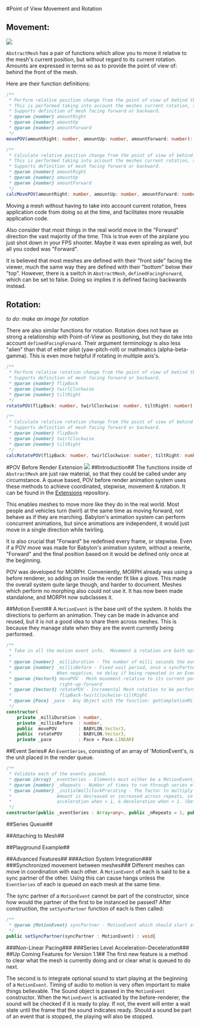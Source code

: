#Point of View Movement and Rotation
## Movement: ##
![](https://raw.githubusercontent.com/BabylonJS/Extensions/master/POV/doc-assist/POV-Movement.png)

`AbstractMesh` has a pair of functions which allow you to move it relative to the mesh's current position, but without regard to its current rotation.  Amounts are expressed in terms so as to provide the point of view of: behind the front of the mesh.

Here are their function definitions:

```typescript
/**
 * Perform relative position change from the point of view of behind the front of the mesh.
 * This is performed taking into account the meshes current rotation, so you do not have to care.
 * Supports definition of mesh facing forward or backward.
 * @param {number} amountRight
 * @param {number} amountUp
 * @param {number} amountForward
 */
movePOV(amountRight: number, amountUp: number, amountForward: number): void;
```

```typescript
/**
 * Calculate relative position change from the point of view of behind the front of the mesh.
 * This is performed taking into account the meshes current rotation, so you do not have to care.
 * Supports definition of mesh facing forward or backward.
 * @param {number} amountRight
 * @param {number} amountUp
 * @param {number} amountForward
 */
calcMovePOV(amountRight: number, amountUp: number, amountForward: number): BABYLON.Vector3;
```

Moving a mesh without having to take into account current rotation, frees application code from doing so at the time, and facilitates more reusable application code.

Also consider that most things in the real world move in the "Forward" direction the vast majority of the time.  This is true even of the airplane you just shot down in your FPS shooter.  Maybe it was even spiraling as well, but all you coded was "Forward".

It is believed that most meshes are defined with their "front side" facing the viewer,  much the same way they are defined with their "bottom" below their "top".  However, there is a switch in `AbstractMesh`, `definedFacingForward`, which can be set to false.  Doing so implies it is defined facing backwards instead. 

## Rotation: ##
*to do: make an image for rotation*

There are also similar functions for rotation.  Rotation does not have as strong a relationship with Point-of-View as positioning, but they do take into account `definedFacingForward`.  Their argument terminology is also less "alien" than that of either pilot (yaw-pitch-roll) or mathmatics (alpha-beta-gamma).  This is even more helpful if rotating in multiple axis's.
```typescript
/**
 * Perform relative rotation change from the point of view of behind the front of the mesh.
 * Supports definition of mesh facing forward or backward.
 * @param {number} flipBack
 * @param {number} twirlClockwise
 * @param {number} tiltRight
 */
rotatePOV(flipBack: number, twirlClockwise: number, tiltRight: number): void;
```

```typescript
/**
 * Calculate relative rotation change from the point of view of behind the front of the mesh.
 * Supports definition of mesh facing forward or backward.
 * @param {number} flipBack
 * @param {number} twirlClockwise
 * @param {number} tiltRight
 */
calcRotatePOV(flipBack: number, twirlClockwise: number, tiltRight: number): BABYLON.Vector3;
```

#POV Before Render Extension 
![](https://raw.githubusercontent.com/BabylonJS/Extensions/master/POV/doc-assist/POV-System.png)
##Introduction##
The functions inside of `AbstractMesh` are just raw material, so that they could be called under any circumstance.  A queue based, POV before render animation system uses these methods to achieve coordinated, stepwise, movement & rotation.  It can be found in the [Extensions](https://github.com/BabylonJS/Extensions/tree/master/POV) repository.

This enables meshes to move more like they do in the real world.  Most people and vehicles turn (twirl) at the same time as moving forward, not behave as if they are marching. Babylon's animation system can perform concurrent animations, but since animations are independent, it would just move in a single direction while twirling.

It is also crucial that "Forward" be redefined every frame, or stepwise.  Even if a POV move was made for Babylon's animation system, without a rewrite, "Forward" and the final position based on it would be defined only once at the beginning. 

POV was developed for MORPH.  Conveniently, MORPH already was using a before renderer, so adding on inside the render fit like a glove.  This made the overall system quite large though, and harder to document.  Meshes which perform no morphing also could not use it.  It has now been made standalone, and MORPH now subclasses it.

##Motion Event##
A `MotionEvent` is the base unit of the system.  It holds the directions to perform an animation.  They can be made in advance and reused, but it is not a good idea to share them across meshes.  This is because they manage state when they are the event currently being performed.
```typescript
/**
 * Take in all the motion event info.  Movement & rotation are both optional, but both being null is usually for sub-classing.
 * 
 * @param {number} _milliDuration - The number of milli seconds the event is to be completed in
 * @param {number} _millisBefore - Fixed wait period, once a syncPartner (if any) is also ready (default 0)
 *                 When negative, no delay if being repeated in an EventSeries
 * @param {Vector3} movePOV - Mesh movement relative to its current position/rotation to be performed or null
 *                  right-up-forward
 * @param {Vector3} rotatePOV - Incremental Mesh rotation to be performed or null
 *                  flipBack-twirlClockwise-tiltRight
 * @param {Pace} _pace - Any Object with the function: getCompletionMilestone(currentDurationRatio) (default Pace.LINEAR)
 */
constructor(
    private _milliDuration : number, 
    private _millisBefore  : number, 
    public  movePOV        : BABYLON.Vector3, 
    public  rotatePOV      : BABYLON.Vector3,  
    private _pace          : Pace = Pace.LINEAR)
```

##Event Series#
An `EventSeries`, consisting of an array of 'MotionEvent's, is the unit placed in the render queue.
```typescript
/**
 * Validate each of the events passed.
 * @param {Array} _eventSeries - Elements must either be a MotionEvent, Action, or function.
 * @param {number} _nRepeats - Number of times to run through series elements.  There is sync across runs. (Default 1)
 * @param {number} _initialWallclockProrating - The factor to multiply the duration of a MotionEvent before returning.
 *                 Amount is decreased or increased across repeats, so that it is 1 for the final repeat.  Facilitates
 *                 acceleration when > 1, & deceleration when < 1. (Default 1)
 */
constructor(public _eventSeries : Array<any>, public _nRepeats = 1, public _initialWallclockProrating = 1.0)
```
##Series Queue##

##Attaching to Mesh##

##Playground Example##


##Advanced Features##
###Action System Integration###
###Synchronized movement between meshes###
Different meshes can move in coordination with each other.  A `MotionEvent` of each is said to be a sync partner of the other.  Using this can cause hangs unless the `EventSeries` of each is queued on each mesh at the same time.

The sync partner of a `MotionEvent` cannot be part of the constructor, since how would the partner of the first to be instanced be passed?  After construction, the `setSyncPartner` function of each is then called:
```typescript
/**
 * @param {MotionEvent} syncPartner - MotionEvent which should start at the same time as this one.
 */
public setSyncPartner(syncPartner : MotionEvent) : void{
```
###Non-Linear Pacing###
###Series Level Acceleration-Deceleration###
##Up Coming Features for Version 1.1##
The first new feature is a method to clear what the mesh is currently doing and or clear what is queued to do next.  

The second is to integrate optional sound to start playing at the beginning of a `MotionEvent`.  Timing of audio to motion is very often important to make things believable.  The Sound object is passed in the `MotionEvent` constructor.  When the `MotionEvent` is activated by the before-renderer,  the sound will be checked if it is ready to play.  If not, the event will enter a wait state until the frame that the sound indicates ready.  Should a sound be part of an event that is stopped, the playing will also be stopped.
